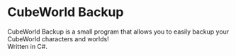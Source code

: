 CubeWorld Backup
========
CubeWorld Backup is a small program that allows you to easily backup your CubeWorld characters and worlds!<br/>
Written in C#.
